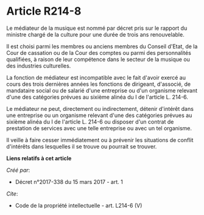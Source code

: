 # Article R214-8

Le médiateur de la musique est nommé par décret pris sur le rapport du ministre chargé de la culture pour une durée de trois
ans renouvelable. 

Il est choisi parmi les membres ou anciens membres du Conseil d'Etat, de la Cour de cassation ou de la Cour des comptes ou
parmi des personnalités qualifiées, à raison de leur compétence dans le secteur de la musique ou des industries culturelles. 

La fonction de médiateur est incompatible avec le fait d'avoir exercé au cours des trois dernières années les fonctions de
dirigeant, d'associé, de mandataire social ou de salarié d'une entreprise ou d'un organisme relevant d'une des catégories
prévues au sixième alinéa du I de l'article L. 214-6. 

Le médiateur ne peut, directement ou indirectement, détenir d'intérêt dans une entreprise ou un organisme relevant d'une des
catégories prévues au sixième alinéa du I de l'article L. 214-6 ou disposer d'un contrat de prestation de services avec une
telle entreprise ou avec un tel organisme. 

Il veille à faire cesser immédiatement ou à prévenir les situations de conflit d'intérêts dans lesquelles il se trouve ou
pourrait se trouver.

**Liens relatifs à cet article**

_Créé par_:

  - Décret n°2017-338 du 15 mars 2017 - art. 1

_Cite_:

  - Code de la propriété intellectuelle - art. L214-6 (V)
